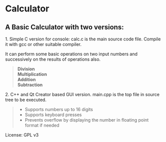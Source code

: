 # Calculator
<h2>A Basic Calculator with two versions:</h3>

<p>1. Simple C version for console: calc.c is the main source code file.
Compile it with gcc or other suitable compiler.</p>
<p>It can perform some basic operations on two input numbers and successively on the results of operations also.</p>

> **Division**                          
> **Multiplication**    
> **Addition**    
> **Subtraction**    


<p>2. C++ and Qt Creator based GUI version. main.cpp is the top file in source 
tree to be executed.</p>

>- Supports numbers up to 16 digits
>- Supports keyboard presses
>- Prevents overflow by displaying the number in floating point format if needed

License: GPL v3
